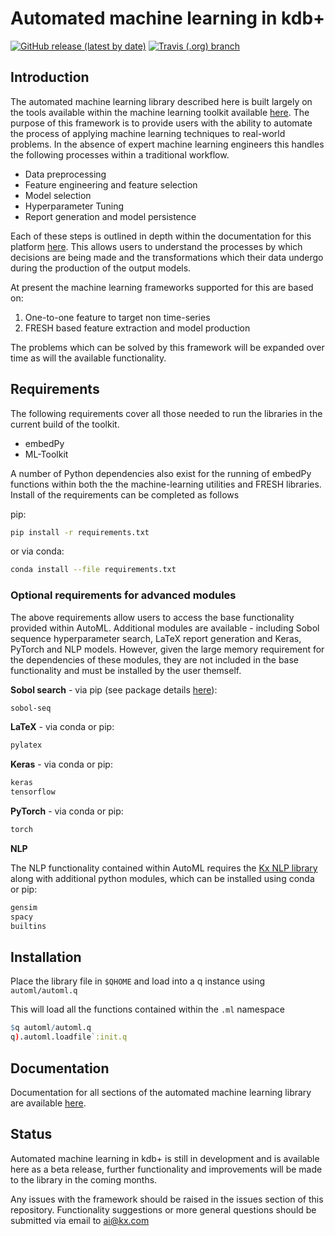 # Automated machine learning in kdb+

[![GitHub release (latest by date)](https://img.shields.io/github/v/release/kxsystems/automl)](https://github.com/kxsystems/automl/releases) [![Travis (.org) branch](https://img.shields.io/travis/kxsystems/automl/master?label=travis%20build)](https://travis-ci.org/kxsystems/automl/branches)

## Introduction

The automated machine learning library described here is built largely on the tools available within the machine learning toolkit available [here](https://github.com/kxsystems/ml). The purpose of this framework is to provide users with the ability to automate the process of applying machine learning techniques to real-world problems. In the absence of expert machine learning engineers this handles the following processes within a traditional workflow.

- Data preprocessing
- Feature engineering and feature selection
- Model selection
- Hyperparameter Tuning
- Report generation and model persistence

Each of these steps is outlined in depth within the documentation for this platform [here](https://code.kx.com/q/ml/automl/). This allows users to understand the processes by which decisions are being made and the transformations which their data undergo during the production of the output models.

At present the machine learning frameworks supported for this are based on:

1. One-to-one feature to target non time-series
2. FRESH based feature extraction and model production

The problems which can be solved by this framework will be expanded over time as will the available functionality.

## Requirements

The following requirements cover all those needed to run the libraries in the current build of the toolkit.

- embedPy
- ML-Toolkit

A number of Python dependencies also exist for the running of embedPy functions within both the the machine-learning utilities and FRESH libraries. Install of the requirements can be completed as follows

pip:
```bash
pip install -r requirements.txt
```

or via conda:
```bash
conda install --file requirements.txt
```

### Optional requirements for advanced modules

The above requirements allow users to access the base functionality provided within AutoML. Additional modules are available - including Sobol sequence hyperparameter search, LaTeX report generation and Keras, PyTorch and NLP models. However, given the large memory requirement for the dependencies of these modules, they are not included in the base functionality and must be installed by the user themself.

**Sobol search** - via pip (see package details [here](https://pypi.org/project/sobol-seq/)):
```bash
sobol-seq
```

**LaTeX** - via conda or pip:
```bash
pylatex
```

**Keras** - via conda or pip:
```bash
keras
tensorflow
```

**PyTorch** - via conda or pip:
```bash
torch
```

**NLP**

The NLP functionality contained within AutoML requires the [Kx NLP library](https://github.com/KxSystems/nlp) along with additional python modules, which can be installed using conda or pip:
```bash
gensim
spacy
builtins
```


## Installation

Place the library file in `$QHOME` and load into a q instance using `automl/automl.q`

This will load all the functions contained within the `.ml` namespace  
```q
$q automl/automl.q
q).automl.loadfile`:init.q
```

## Documentation

Documentation for all sections of the automated machine learning library are available [here](https://code.kx.com/q/ml/automl/).

## Status

Automated machine learning in kdb+ is still in development and is available here as a beta release, further functionality and improvements will be made to the library in the coming months.

Any issues with the framework should be raised in the issues section of this repository. Functionality suggestions or more general questions should be submitted via email to ai@kx.com


